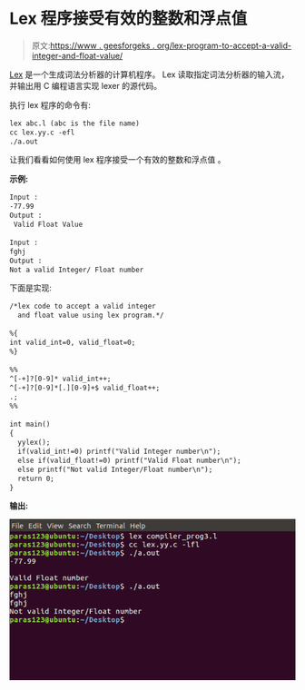 # Lex 程序接受有效的整数和浮点值

> 原文:[https://www . geesforgeks . org/lex-program-to-accept-a-valid-integer-and-float-value/](https://www.geeksforgeeks.org/lex-program-to-accept-a-valid-integer-and-float-value/)

[Lex](https://www.geeksforgeeks.org/flex-fast-lexical-analyzer-generator/) 是一个生成词法分析器的计算机程序。
Lex 读取指定词法分析器的输入流，并输出用 C 编程语言实现 lexer 的源代码。

执行 lex 程序的命令有:

```
lex abc.l (abc is the file name)
cc lex.yy.c -efl
./a.out

```

让我们看看如何使用 lex 程序接受一个有效的整数和浮点值
。

**示例:**

```
Input : 
-77.99
Output :
 Valid Float Value

Input : 
fghj
Output : 
Not a valid Integer/ Float number

```

下面是实现:

```
/*lex code to accept a valid integer 
  and float value using lex program.*/

%{
int valid_int=0, valid_float=0;
%}

%%
^[-+]?[0-9]* valid_int++;
^[-+]?[0-9]*[.][0-9]+$ valid_float++;
.;
%%

int main()
{
  yylex();
  if(valid_int!=0) printf("Valid Integer number\n");
  else if(valid_float!=0) printf("Valid Float number\n");
  else printf("Not valid Integer/Float number\n");
  return 0;
}
```

**输出:**

![](img/8604e2336f3d9c8fe838a721cffd29c0.png)